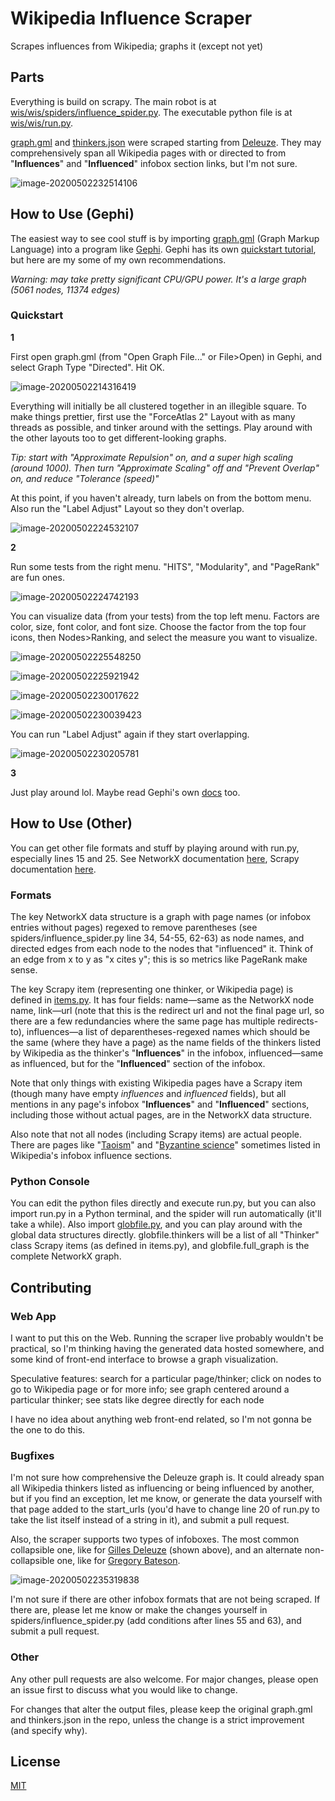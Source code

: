 # Wikipedia Influence Scraper
Scrapes influences from Wikipedia; graphs it (except not yet)

## Parts
Everything is build on scrapy. The main robot is at [wis/wis/spiders/influence_spider.py](https://github.com/mlegls/wikipedia-influence-scraper/blob/master/wis/wis/spiders/influence_spider.py). The executable python file is at [wis/wis/run.py](https://github.com/mlegls/wikipedia-influence-scraper/blob/master/wis/wis/run.py).

[graph.gml](https://github.com/mlegls/wikipedia-influence-scraper/blob/master/wis/wis/graph.gml) and [thinkers.json](https://github.com/mlegls/wikipedia-influence-scraper/blob/master/wis/wis/thinkers.json) were scraped starting from [Deleuze](https://en.wikipedia.org/wiki/Gilles_Deleuze). They may comprehensively span all Wikipedia pages with or directed to from "**Influences**" and "**Influenced**" infobox section links, but I'm not sure.

![image-20200502232514106](https://github.com/mlegls/wikipedia-influence-scraper/blob/master/readme-images/image-20200502232514106.png)

## How to Use (Gephi)

The easiest way to see cool stuff is by importing [graph.gml](https://github.com/mlegls/wikipedia-influence-scraper/blob/master/wis/wis/graph.gml) (Graph Markup Language) into a program like [Gephi](https://gephi.org/). Gephi has its own [quickstart tutorial](https://gephi.org/tutorials/gephi-tutorial-quick_start.pdf), but here are my some of my own recommendations. 

*Warning: may take pretty significant CPU/GPU power. It's a large graph (5061 nodes, 11374 edges)*

### Quickstart

**1** 

First open graph.gml (from "Open Graph File..." or File>Open) in Gephi, and select Graph Type "Directed". Hit OK.

![image-20200502214316419](https://github.com/mlegls/wikipedia-influence-scraper/blob/master/readme-images/image-20200502214316419.png)

Everything will initially be all clustered together in an illegible square. To make things prettier, first use the "ForceAtlas 2" Layout with as many threads as possible, and tinker around with the settings. Play around with the other layouts too to get different-looking graphs.

*Tip: start with "Approximate Repulsion" on, and a super high scaling (around 1000). Then turn "Approximate Scaling" off and "Prevent Overlap" on, and reduce "Tolerance (speed)"*

At this point, if you haven't already, turn labels on from the bottom menu. Also run the "Label Adjust" Layout so they don't overlap.

![image-20200502224532107](https://github.com/mlegls/wikipedia-influence-scraper/blob/master/readme-images/image-20200502224532107.png)

**2**

Run some tests from the right menu. "HITS", "Modularity", and "PageRank" are fun ones.

![image-20200502224742193](https://github.com/mlegls/wikipedia-influence-scraper/blob/master/readme-images/image-20200502224742193.png)

You can visualize data (from your tests) from the top left menu. Factors are color, size, font color, and font size. Choose the factor from the top four icons, then Nodes>Ranking, and select the measure you want to visualize.

![image-20200502225548250](https://github.com/mlegls/wikipedia-influence-scraper/blob/master/readme-images/image-20200502225548250.png)

![image-20200502225921942](https://github.com/mlegls/wikipedia-influence-scraper/blob/master/readme-images/image-20200502225921942.png)

![image-20200502230017622](https://github.com/mlegls/wikipedia-influence-scraper/blob/master/readme-images/image-20200502230017622.png)

![image-20200502230039423](https://github.com/mlegls/wikipedia-influence-scraper/blob/master/readme-images/image-20200502230039423.png)

You can run "Label Adjust" again if they start overlapping.

![image-20200502230205781](https://github.com/mlegls/wikipedia-influence-scraper/blob/master/readme-images/image-20200502230205781.png)

**3**

Just play around lol. Maybe read Gephi's own [docs](https://gephi.org/users/) too.

## How to Use (Other)

You can get other file formats and stuff by playing around with run.py, especially lines 15 and 25. See NetworkX documentation [here](https://networkx.github.io/documentation/stable/reference/readwrite/index.html), Scrapy documentation [here](https://docs.scrapy.org/en/latest/topics/feed-exports.html).

### Formats

The key NetworkX data structure is a graph with page names (or infobox entries without pages) regexed to remove parentheses (see spiders/influence_spider.py line 34, 54-55, 62-63) as node names, and directed edges from each node to the nodes that "influenced" it. Think of an edge from x to y as "x cites y"; this is so metrics like PageRank make sense.

The key Scrapy item (representing one thinker, or Wikipedia page) is defined in [items.py](https://github.com/mlegls/wikipedia-influence-scraper/blob/master/wis/wis/items.py). It has four fields: name—same as the NetworkX node name, link—url (note that this is the redirect url and not the final page url, so there are a few redundancies where the same page has multiple redirects-to), influences—a list of deparentheses-regexed names which should be the same (where they have a page) as the name fields of the thinkers listed by Wikipedia as the thinker's "**Influences**" in the infobox, influenced—same as influenced, but for the "**Influenced**" section of the infobox.

Note that only things with existing Wikipedia pages have a Scrapy item (though many have empty *influences* and *influenced* fields), but all mentions in any page's infobox "**Influences**" and "**Influenced**" sections, including those without actual pages, are in the NetworkX data structure.

Also note that not all nodes (including Scrapy items) are actual people. There are pages like "[Taoism](https://en.wikipedia.org/wiki/Taoism)" and "[Byzantine science](https://en.wikipedia.org/wiki/Byzantine_science)" sometimes listed in Wikipedia's infobox influence sections.

### Python Console

You can edit the python files directly and execute run.py, but you can also import run.py in a Python terminal, and the spider will run automatically (it'll take a while). Also import [globfile.py](https://github.com/mlegls/wikipedia-influence-scraper/blob/master/wis/wis/globfile.py), and you can play around with the global data structures directly. globfile.thinkers will be a list of all "Thinker" class Scrapy items (as defined in items.py), and globfile.full_graph is the complete NetworkX graph.

## Contributing

### Web App

I want to put this on the Web. Running the scraper live probably wouldn't be practical, so I'm thinking having the generated data hosted somewhere, and some kind of front-end interface to browse a graph visualization. 

Speculative features: search for a particular page/thinker; click on nodes to go to Wikipedia page or for more info; see graph centered around a particular thinker; see stats like degree directly for each node 

I have no idea about anything web front-end related, so I'm not gonna be the one to do this.

### Bugfixes

I'm not sure how comprehensive the Deleuze graph is. It could already span all Wikipedia thinkers listed as influencing or being influenced by another, but if you find an exception, let me know, or generate the data yourself with that page added to the start_urls (you'd have to change line 20 of run.py to take the list itself instead of a string in it), and submit a pull request.

 Also, the scraper supports two types of infoboxes. The most common collapsible one, like for [Gilles Deleuze](https://en.wikipedia.org/wiki/Gilles_Deleuze) (shown above), and an alternate non-collapsible one, like for [Gregory Bateson](https://en.wikipedia.org/wiki/Gregory_Bateson).

![image-20200502235319838](https://github.com/mlegls/wikipedia-influence-scraper/blob/master/readme-images/image-20200502235319838.png)

I'm not sure if there are other infobox formats that are not being scraped. If there are, please let me know or make the changes yourself in spiders/influence_spider.py (add conditions after lines 55 and 63), and submit a pull request.

### Other

Any other pull requests are also welcome. For major changes, please open an issue first to discuss what you would like to change.

For changes that alter the output files, please keep the original graph.gml and thinkers.json in the repo, unless the change is a strict improvement (and specify why).

## License

[MIT](https://choosealicense.com/licenses/mit/)

